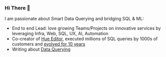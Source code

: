 ### Hi There 👋

I am passionate about Smart Data Querying and bridging SQL & ML:

- End to end Lead: love growing Teams/Projects on innovative services by leveraging Infra, Web, SQL, UX, AI, Automation
- Co-creator of [Hue Editor](https://gethue.com/), executed millions of SQL queries by 1000s of customers and [evolved for 10 years](https://medium.com/data-querying/10-years-of-data-querying-experience-evolution-with-hue-b005382f5685) 
- Writing about [Data Querying](https://medium.com/data-querying)

